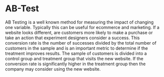 # AB-Test
AB Testing is a well known method for measuring the impact of changing one variable. Typically this can be useful for ecommerce and marketing.
If a website looks different, are customers more likely to make a purchase or take an action that experiment designers consider a success. 
This conversion rate is the number of successes divided by the total number of customers in the sample and is an important metric to determine 
if the treatment improves results. The sample of customers is divided into a control group and treatment group that visits the new website. 
If the conversion rate is significantly higher in the treatment group then the company may consider using the new website.
